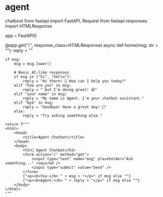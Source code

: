# agent
chatboot
from fastapi import FastAPI, Request
from fastapi.responses import HTMLResponse

app = FastAPI()

@app.get("/", response_class=HTMLResponse)
async def home(msg: str = ""):
    reply = ""

    if msg:
        msg = msg.lower()

        # Basic AI-like responses
        if msg in ["hi", "hello"]:
            reply = "Hi there! 👋 How can I help you today?"
        elif "how are you" in msg:
            reply = " but I'm doing great! 😄"
        elif "your name" in msg:
            reply = "My name is Agent. I'm your chatbot assistant."
        elif "bye" in msg:
            reply = "Goodbye! Have a great day! 👋"
        else:
            reply = "Try asking something else."

    return f"""
    <html>
        <head>
            <title>Agent Chatbot</title>
        </head>
        <body>
            <h2>🤖 Agent Chatbot</h2>
            <form action="/" method="get">
                <input type="text" name="msg" placeholder="Ask something..." required />
                <input type="submit" value="Send" />
            </form>
            {"<p><b>You:</b> " + msg + "</p>" if msg else ""}
            {"<p><b>Agent:</b> " + reply + "</p>" if msg else ""}
        </body>
    </html>
    """
